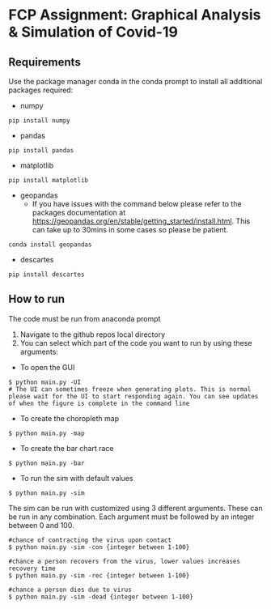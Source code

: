 # FCP Assignment: Graphical Analysis & Simulation of Covid-19

## Requirements

Use the package manager conda in the conda prompt to install all additional packages required:

* numpy
```
pip install numpy
```

* pandas
```
pip install pandas
```

* matplotlib
```
pip install matplotlib
```

* geopandas
    * If you have issues with the command below please refer to the packages documentation at https://geopandas.org/en/stable/getting_started/install.html. This can take up to 30mins in some cases so please be patient.
```
conda install geopandas
```

* descartes
```
pip install descartes
```

## How to run
The code must be run from anaconda prompt

1. Navigate to the github repos local directory
2. You can select which part of the code you want to run by using these arguments:  

* To open the GUI
```
$ python main.py -UI
# The UI can sometimes freeze when generating plots. This is normal please wait for the UI to start responding again. You can see updates of when the figure is complete in the command line
```

* To create the choropleth map
```
$ python main.py -map
``` 

* To create the bar chart race
```
$ python main.py -bar
``` 

* To run the sim with default values
```
$ python main.py -sim
``` 

The sim can be run with customized using 3 different arguments. These can be run in any combination. Each argument must be followed by an integer between 0 and 100.
```
#chance of contracting the virus upon contact
$ python main.py -sim -con {integer between 1-100} 
```
```
#chance a person recovers from the virus, lower values increases recovery time
$ python main.py -sim -rec {integer between 1-100} 
```
```
#chance a person dies due to virus
$ python main.py -sim -dead {integer between 1-100}
``` 
